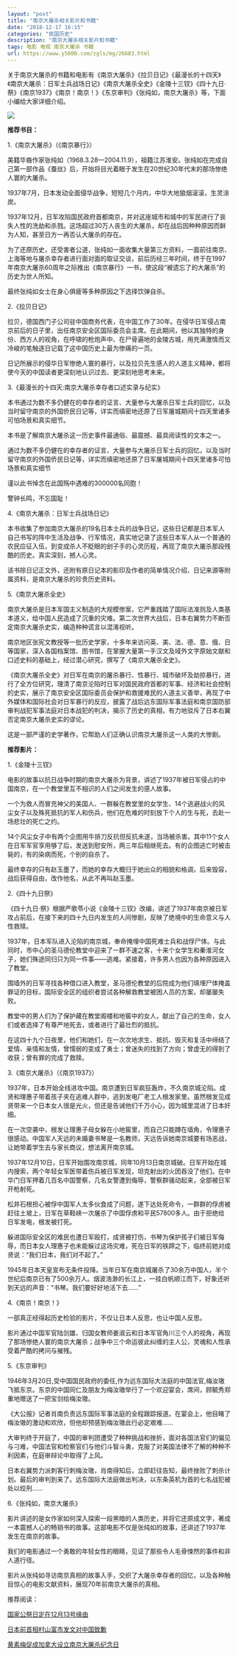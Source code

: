 ```yaml
---
layout: "post"
title: "南京大屠杀相关影片和书籍"
date: "2018-12-17 16:15"
categories: "民国历史"
description: "南京大屠杀相关影片和书籍"
tags: 电影 电视 南京大屠杀 书籍
url: https://www.y5000.com/zgls/mg/26683.html
---
```






关于南京大屠杀的书籍和电影有《南京大屠杀》《拉贝日记》《最漫长的十四天》《南京大屠杀：日军士兵战场日记》《南京大屠杀全史》《金陵十三钗》《四十九日·祭》《南京1937》《南京！南京！》《东京审判》《张纯如，南京大屠杀》等，下面小编给大家详细介绍。

![](https://img.y5000.com/uploads/allimg/171213/13-1G2131P010F2.jpg)

**推荐书目：**

1.《南京大屠杀》（《南京暴行》）

美籍华裔作家张纯如（1968.3.28—2004.11.9），祖籍江苏淮安。张纯如在完成自己第一部作品《蚕丝》后，开始将目光着眼于发生在20世纪30年代末的那场惨绝人寰的大屠杀。

1937年7月，日本发动全面侵华战争，短短几个月内，中华大地狼烟滚滚，生灵涂炭。

1937年12月，日军攻陷国民政府首都南京，并对这座城市和城中的军民进行了丧失人性的洗劫和杀戮。这场超过30万人丧生的大屠杀，却在战后因种种原因而鲜为人知，甚至日方一再否认大屠杀的存在。

为了还原历史，还受害者公道，张纯如一面收集大量第三方资料，一面前往南京、上海等地与屠杀幸存者进行面对面的取证交谈，前后历经三年时间，终于在1997年南京大屠杀60周年之际推出《南京暴行》一书，使这段“被遗忘了的大屠杀”的历史为世人所知。

最终张纯如女士在身心俱疲等多种原因之下选择饮弹自杀。

2.《拉贝日记》

拉贝，德国西门子公司驻中国商务代表，在中国工作了30年。在侵华日军侵占南京前后的日子里，出任南京安全区国际委员会主席。在此期间，他以其独特的身份、西方人的视角，在呼啸的枪炮声中、在尸骨遍地的金陵古城，用充满激情而又冷峻的笔触逐日记载了这中国历史上最为惨痛的一页。

日记所展示的侵华日军惨绝人寰的暴行，以及拉贝先生感人的人道主义精神，都将使今天的中国读者更深刻地认识过去、更深刻地思考未来。

3.《最漫长的十四天:南京大屠杀幸存者口述实录与纪实》

本书通过为数不多仍健在的幸存者的证言、大量参与大屠杀日军士兵的回忆，以及当时留守南京的外国侨民日记等，详实而缜密地还原了日军屠城期间十四天里诸多可怕场景和真实细节。

本书是了解南京大屠杀这一历史事件最通俗、最震撼、最具阅读性的文本之一。

通过为数不多仍健在的幸存者的证言、大量参与大屠杀日军士兵的回忆，以及当时留守南京的外国侨民日记等，详实而缜密地还原了日军屠城期间十四天里诸多可怕场景和真实细节

谨以此书悼念在此国殇中遇难的300000名同胞！

警钟长鸣，不忘国耻！

4.《南京大屠杀：日军士兵战场日记》

本书收集了参加南京大屠杀的19名日本士兵的战争日记，这些日记都是日本军人自己书写的阵中生活及战争、行军情况，真实地记录了这些日本军人从一个普通的农民应征入伍，到变成杀人不眨眼的刽子手的心灵历程，再现了南京大屠杀那段残酷的历史。真实深刻，撼人心灵。

该书除日记正文外，还附有原日记本的影印及作者的简单情况介绍、日记来源等附属资料，是南京大屠杀的珍贵历史资料。

5.《南京大屠杀全史》

南京大屠杀是日本军国主义制造的大规模惨案，它严重践踏了国际法准则及人类基本道义，给中国人民造成了沉重的灾难。第二次世界大战后，日本右翼势力不断否定南京大屠杀史实，编造种种谎言以混淆视听。

南京地区张宪文教授等一批历史学家，十多年来访问英、美、法、德、意、俄、日等国家，深入各国档案馆、图书馆，在掌握大量第一手汉文及域外文字原始文献和口述史料的基础上，经过潜心研究，撰写了《南京大屠杀全史》。

《南京大屠杀全史》对日军在南京的屠杀暴行、性暴行、城市破坏及劫掠暴行，进行了全方位研究，理清了南京沦陷时日军对国民政府首都的军事、经济和社会控制的史实，展示了南京安全区国际委员会保护和救援难民的人道主义善举，再现了中外媒体和国际社会对日军暴行的反应，披露了战后远东国际军事法庭和南京国防部审判战犯军事法庭对日本战犯的判决，揭示了历史的真相，有力地驳斥了日本右翼否定南京大屠杀史实的谬论。

这是一部严谨的史学著作，它帮助人们正确认识南京大屠杀这一人类的大惨剧。

 **推荐影片：**

1.《金陵十三钗》

电影的故事以抗日战争时期的南京大屠杀为背景，讲述了1937年被日军侵占的中国南京，在一个教堂里互不相识的人们之间发生的感人故事。

一个为救人而冒充神父的美国人、一群躲在教堂里的女学生、14个逃避战火的风尘女子以及殊死抵抗的军人和伤兵，他们在危难的时刻放下个人的生与死，去赴一场悲壮的死亡之约。

14个风尘女子中有两个企图用牛排刀反抗但反抗未遂，当场被杀害。其中11个女人在日军军官享用够了后，发送到慰安所，两三年后相继死去。有的企图逃亡时被击毙的，有的染病而死，个别的自杀了。

最终幸存的只有赵玉墨了，而她的幸存大概归于她出众的相貌和格调，后来毁容，战后获得自由，改作他名，从此不再叫赵玉墨。

2.《四十九日祭》

《四十九日·祭》根据严歌苓小说《金陵十三钗》改编，讲述了1937年南京被日军攻占前后，在接下来的四十九日内发生的人间惨剧，反映了绝境中的生命意义与人性救赎。

1937年，日本军队进入沦陷的南京城，奉命掩埋中国死难士兵和战俘尸体。与此同时，市中心的圣马德伦教堂中迎来了一群不速之客，十来个女学生和秦淮河女子，她们殊途同归只为同一件事——逃难。紧接着，许多男人也因为各种原因进入了教堂。

围墙外的日军寻找各种借口进入教堂，圣马德伦教堂的后院成为他们填埋尸体掩盖罪证的目标，国际安全区的组织者尝试各种解救教堂被困人员的方案，却屡屡失败。

教堂中的男人们为了保护藏在教堂阁楼和地窖中的女人，献出了自己的生命，女人们或者选择了有尊严地死去，或者进行了最壮烈的抵抗。

在这四十九个日夜里，他们和她们，在一次次地求生、抵抗、毁灭和复活中缔结了爱情、亲情和友情，曾懦弱的变成了勇士；曾迷失的找到了方向；曾虚无的得到了收获；曾有罪的完成了救赎。

3.《南京大屠杀》（《南京1937》）

1937年，日本开始全线进攻中国。南京遭到日军疯狂轰炸，不久南京城沦陷。成贤和理惠子带着孩子夹在逃难人群中，逃到发电厂老工人根发家里。虽然根发见成贤带来一个日本女人很是光火，但还是告诫他们千万小心，因为城里混进了日本奸细。

在一次空袭中，根发让理惠子母女躲在小地窖里，而自己只能蹲在墙角，令理惠子很感动。中国军人天远的未婚妻书琴是一名教师，天远告诉她南京城要有场恶战，让她带着学生去与家长商议，想法离开南京城。

1937年12月10日，日军开始围攻南京城，同年10月13日南京城破。日军开始在城内搜索，两个年轻女军医带着伤兵被日军发现，坦克射出的火团吞没了他们。在中华门日军押着几百名中国警察，几名女警遭到侮辱，警察群骚动起来，全部被日军开枪射死。

松井石根担心被俘中国军人太多伙食成了问题，遂下达处死命令，一群群的俘虏被赶往土坡上，日军在草鞋峡一次屠杀了中国俘虏和平民57800多人。由于拒绝给日军发电，根发被打死。

躲进国际安全区的难民也遭日军殴打，成贤被打伤，书琴为保护孩子们被日军侮辱，而日本女人理惠子也未能躲过这场灾难，死在日军的铁蹄之下，临终前她对成贤说：“我们日本，我们对不起了。”

1945年日本天皇宣布无条件投降。当年日军在南京城屠杀了30余万中国人，半个世纪后南京已有了500余万人。烟波浩渺的长江上，一挂白帆顺江而下，好象还听到天远的声音：“书琴。我们要好好地活下去&hellip;&hellip;”

4.《南京！南京！》

一部真正经得起历史检验的影片，不仅让日本人反思，也让中国人反思。

影片通过中国军官陆剑雄、归国女教师姜淑云和日本军官角川三个人的视角，再现了那场惨绝人寰的南京大屠杀；战争中三个命运彼此纠缠的主人公，灵魂和人性承受着严酷的拷问与摧残。

5.《东京审判》

1946年3月20日,受中国国民政府的委任,作为远东国际大法庭的中国法官,梅汝璈飞抵东京。东京的中国同仁及朋友为梅汝璈举行了一个欢迎宴会，席间，顾毓秀郑重地赠送了一把宝剑给梅汝璈。

《大公报》记者肖南负责远东国际军事法庭的全程跟踪报道。在宴会上，他目睹了梅汝璈的激动和欢欣，但他却预感到梅汝璈此行必定艰难&hellip;&hellip;

大审判终于开庭了，中国的审判团遭受了种种挑战和挫折，面对各国法官们的偏见与刁难，中国法官和检察官们与他们斗智斗勇，克服了对美国法律不了解的种种不利因素，在庭审辩论中取得了上风。

日本右翼势力派刺客行刺梅汝璈，肖南得知后，立即赶往告知，最终挫败了刺杀计划。最后的审判到来了。远东国际大法庭做出判决，以东条英机为首的七名战犯被处以绞刑&hellip;&hellip;

6.《张纯如，南京大屠杀》

影片讲述的是女作家如何深入探索一段黑暗的人类历史，并将它还原成文字，著成一本震撼人心的畅销书的故事。这部电影不仅是张纯如的故事，还讲述了1937年发生在南京的故事。

我们的电影通过一个勇敢的年轻女性的眼睛，见证了那些令人毛骨悚然的事件和非人道行径。

影片从张纯如寻访南京真相的故事入手，交织了大屠杀幸存者的回忆，以及各种触目惊心的电影文献资料，展现70年前南京大屠杀的真相。

推荐阅读：

[国家公祭日定在12月13号缘由](https://www.y5000.com/zgls/ghg/26654.html)

[日本前首相村山富市发文对中国致歉](https://www.y5000.com/plus/view.php?aid=26662)

[黄素梅促成加拿大设立南京大屠杀纪念日](https://www.y5000.com/plus/view.php?aid=26655)
